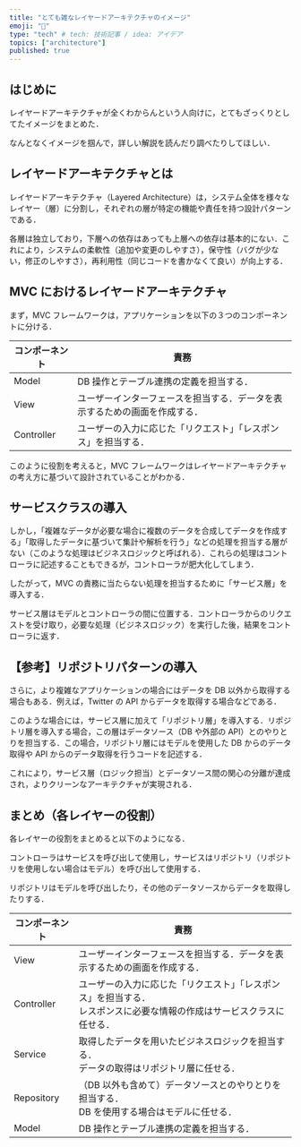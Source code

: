 ```yaml
---
title: "とても雑なレイヤードアーキテクチャのイメージ"
emoji: "🧅"
type: "tech" # tech: 技術記事 / idea: アイデア
topics: ["architecture"]
published: true
---
```


## はじめに

レイヤードアーキテクチャが全くわからんという人向けに，とてもざっくりとしてたイメージをまとめた．

なんとなくイメージを掴んで，詳しい解説を読んだり調べたりしてほしい．

## レイヤードアーキテクチャとは

レイヤードアーキテクチャ（Layered Architecture）は，システム全体を様々なレイヤー（層）に分割し，それぞれの層が特定の機能や責任を持つ設計パターンである．

各層は独立しており，下層への依存はあっても上層への依存は基本的にない．これにより，システムの柔軟性（追加や変更のしやすさ），保守性（バグが少ない，修正のしやすさ），再利用性（同じコードを書かなくて良い）が向上する．

## MVC におけるレイヤードアーキテクチャ

まず，MVC フレームワークは，アプリケーションを以下の３つのコンポーネントに分ける．

| コンポーネント | 責務                                                                       |
| -------------- | -------------------------------------------------------------------------- |
| Model          | DB 操作とテーブル連携の定義を担当する．                                    |
| View           | ユーザーインターフェースを担当する．データを表示するための画面を作成する． |
| Controller     | ユーザーの入力に応じた「リクエスト」「レスポンス」を担当する．             |

このように役割を考えると，MVC フレームワークはレイヤードアーキテクチャの考え方に基づいて設計されていることがわかる．

## サービスクラスの導入

しかし，「複雑なデータが必要な場合に複数のデータを合成してデータを作成する」「取得したデータに基づいて集計や解析を行う」などの処理を担当する層がない（このような処理はビジネスロジックと呼ばれる）．これらの処理はコントローラに記述することもできるが，コントローラが肥大化してしまう．

したがって，MVC の責務に当たらない処理を担当するために「サービス層」を導入する．

サービス層はモデルとコントローラの間に位置する．コントローラからのリクエストを受け取り，必要な処理（ビジネスロジック）を実行した後，結果をコントローラに返す．

## 【参考】リポジトリパターンの導入

さらに，より複雑なアプリケーションの場合にはデータを DB 以外から取得する場合もある．例えば，Twitter の API からデータを取得する場合などである．

このような場合には，サービス層に加えて「リポジトリ層」を導入する．リポジトリ層を導入する場合，この層はデータソース（DB や外部の API）とのやりとりを担当する．この場合，リポジトリ層にはモデルを使用した DB からのデータ取得や API からのデータ取得を行うコードを記述する．

これにより，サービス層（ロジック担当）とデータソース間の関心の分離が達成され，よりクリーンなアーキテクチャが実現される．

## まとめ（各レイヤーの役割）

各レイヤーの役割をまとめると以下のようになる．

コントローラはサービスを呼び出して使用し，サービスはリポジトリ（リポジトリを使用しない場合はモデル）を呼び出して使用する．

リポジトリはモデルを呼び出したり，その他のデータソースからデータを取得したりする．

| コンポーネント | 責務                                                                                                                     |
| -------------- | ------------------------------------------------------------------------------------------------------------------------ |
| View           | ユーザーインターフェースを担当する．データを表示するための画面を作成する．                                               |
| Controller     | ユーザーの入力に応じた「リクエスト」「レスポンス」を担当する．<br>レスポンスに必要な情報の作成はサービスクラスに任せる． |
| Service        | 取得したデータを用いたビジネスロジックを担当する．<br>データの取得はリポジトリ層に任せる．                               |
| Repository     | （DB 以外も含めて）データソースとのやりとりを担当する．<br>DB を使用する場合はモデルに任せる．                           |
| Model          | DB 操作とテーブル連携の定義を担当する．                                                                                  |
